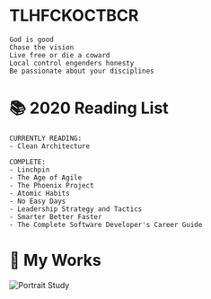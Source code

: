 # TLHFCKOCTBCR
```
God is good
Chase the vision
Live free or die a coward
Local control engenders honesty
Be passionate about your disciplines
```

# 📚 2020 Reading List
```
CURRENTLY READING:
- Clean Architecture

COMPLETE:
- Linchpin
- The Age of Agile
- The Phoenix Project
- Atomic Habits
- No Easy Days
- Leadership Strategy and Tactics
- Smarter Better Faster
- The Complete Software Developer's Career Guide
```

# 🎨 My Works

![Portrait Study](https://i.imgur.com/kO2ADZf.jpg)
